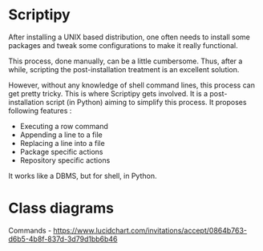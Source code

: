 Scriptipy
=========

After installing a UNIX based distribution, one often needs to install some packages and tweak some configurations to make it really functional.

This process, done manually, can be a little cumbersome. Thus, after a while, scripting the post-installation treatment is an excellent solution.

However, without any knowledge of shell command lines, this process can get pretty tricky. This is where Scriptipy gets involved. It is a post-installation script (in Python) aiming to simplify this process. It proposes following features :

* Executing a row command
* Appending a line to a file
* Replacing a line into a file
* Package specific actions
* Repository specific actions

It works like a DBMS, but for shell, in Python.


Class diagrams
==============
Commands - https://www.lucidchart.com/invitations/accept/0864b763-d6b5-4b8f-837d-3d79d1bb6b46

